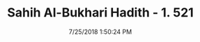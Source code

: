---
title        : "Sahih Al-Bukhari Hadith - 1. 521"
date         : 7/25/2018 1:50:24 PM
draft        : false
type         : "hadith"
layout       : "hadith"
BookCode     : "SHB"
VolumeNumber : "1"
HadithNumber : "521"
categories  :  ["Prayer Times-The time of the 'Asr prayer"]
tags  :  ["Aisha"]
---